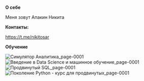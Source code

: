 **О себе**

Меня зовут Апакин Никита

**Контакты:**

https://t.me/nikitosar

**Обучение**

![Симулятор Аналитика_page-0001](https://user-images.githubusercontent.com/123862701/215561381-9091cf9f-c85b-43d2-8d27-10afe794cb39.jpg)
![Введение в Data Science и машинное обучение_page-0001](https://user-images.githubusercontent.com/123862701/215561726-16658b2c-927d-4095-bf95-1c5cb2edac70.jpg)
![Продвинутый SQL_page-0001](https://user-images.githubusercontent.com/123862701/215561734-3e6d2ec9-a7a6-4500-98f8-1ce050f8a0b0.jpg)
![Поколение Python - курс для продвинутых_page-0001](https://user-images.githubusercontent.com/123862701/215561738-05f1b845-91b8-4223-bfdc-15212d17ca88.jpg)
